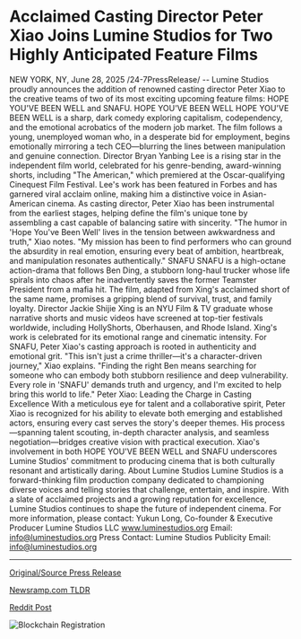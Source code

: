 # Acclaimed Casting Director Peter Xiao Joins Lumine Studios for Two Highly Anticipated Feature Films

NEW YORK, NY, June 28, 2025 /24-7PressRelease/ -- Lumine Studios proudly announces the addition of renowned casting director Peter Xiao to the creative teams of two of its most exciting upcoming feature films: HOPE YOU'VE BEEN WELL and SNAFU.  HOPE YOU'VE BEEN WELL  HOPE YOU'VE BEEN WELL is a sharp, dark comedy exploring capitalism, codependency, and the emotional acrobatics of the modern job market. The film follows a young, unemployed woman who, in a desperate bid for employment, begins emotionally mirroring a tech CEO—blurring the lines between manipulation and genuine connection.  Director Bryan Yanbing Lee is a rising star in the independent film world, celebrated for his genre-bending, award-winning shorts, including "The American," which premiered at the Oscar-qualifying Cinequest Film Festival. Lee's work has been featured in Forbes and has garnered viral acclaim online, making him a distinctive voice in Asian-American cinema.  As casting director, Peter Xiao has been instrumental from the earliest stages, helping define the film's unique tone by assembling a cast capable of balancing satire with sincerity. "The humor in 'Hope You've Been Well' lives in the tension between awkwardness and truth," Xiao notes. "My mission has been to find performers who can ground the absurdity in real emotion, ensuring every beat of ambition, heartbreak, and manipulation resonates authentically."  SNAFU  SNAFU is a high-octane action-drama that follows Ben Ding, a stubborn long-haul trucker whose life spirals into chaos after he inadvertently saves the former Teamster President from a mafia hit. The film, adapted from Xing's acclaimed short of the same name, promises a gripping blend of survival, trust, and family loyalty.  Director Jackie Shijie Xing is an NYU Film & TV graduate whose narrative shorts and music videos have screened at top-tier festivals worldwide, including HollyShorts, Oberhausen, and Rhode Island. Xing's work is celebrated for its emotional range and cinematic intensity.  For SNAFU, Peter Xiao's casting approach is rooted in authenticity and emotional grit. "This isn't just a crime thriller—it's a character-driven journey," Xiao explains. "Finding the right Ben means searching for someone who can embody both stubborn resilience and deep vulnerability. Every role in 'SNAFU' demands truth and urgency, and I'm excited to help bring this world to life."  Peter Xiao: Leading the Charge in Casting Excellence  With a meticulous eye for talent and a collaborative spirit, Peter Xiao is recognized for his ability to elevate both emerging and established actors, ensuring every cast serves the story's deeper themes. His process—spanning talent scouting, in-depth character analysis, and seamless negotiation—bridges creative vision with practical execution. Xiao's involvement in both HOPE YOU'VE BEEN WELL and SNAFU underscores Lumine Studios' commitment to producing cinema that is both culturally resonant and artistically daring.  About Lumine Studios  Lumine Studios is a forward-thinking film production company dedicated to championing diverse voices and telling stories that challenge, entertain, and inspire. With a slate of acclaimed projects and a growing reputation for excellence, Lumine Studios continues to shape the future of independent cinema.  For more information, please contact:  Yukun Long, Co-founder & Executive Producer Lumine Studios LLC www.luminestudios.org  Email: info@luminestudios.org Press Contact: Lumine Studios Publicity Email: info@luminestudios.org 

---

[Original/Source Press Release](https://www.24-7pressrelease.com/press-release/524362/acclaimed-casting-director-peter-xiao-joins-lumine-studios-for-two-highly-anticipated-feature-films)
                    

[Newsramp.com TLDR](https://newsramp.com/curated-news/lumine-studios-enlists-peter-xiao-for-upcoming-films-hope-you-ve-been-well-snafu/553f749818a52eafc8586c3fda832464) 

 



[Reddit Post](https://www.reddit.com/r/Lifestyle_Culture/comments/1lmgtl1/lumine_studios_enlists_peter_xiao_for_upcoming/) 



![Blockchain Registration](https://cdn.newsramp.app/24-7PressRelease/qrcode/256/28/rushMzfS.webp)